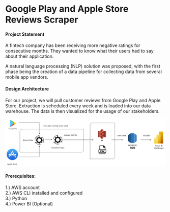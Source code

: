 # Google Play and Apple Store Reviews Scraper


#### Project Statement
A fintech company has been receiving more negative ratings for consecutive months. They wanted to know what their users had to say about their application.

A natural language processing (NLP) solution was proposed, with the first phase being the creation of a data pipeline for collecting data from several mobile app vendors. 

#### Design Architecture

For our project, we will pull customer reviews from Google Play and Apple Store. Extraction is scheduled every week and is loaded into our data warehouse. The data is then visualized for the usage of our stakeholders.

![Data Pipeline Figure](DataPipeline.png)

#### Prerequisites:
1.) AWS account
<br> 2.) AWS CLI installed and configured
<br> 3.) Python
<br> 4.) Power BI (Optional)
